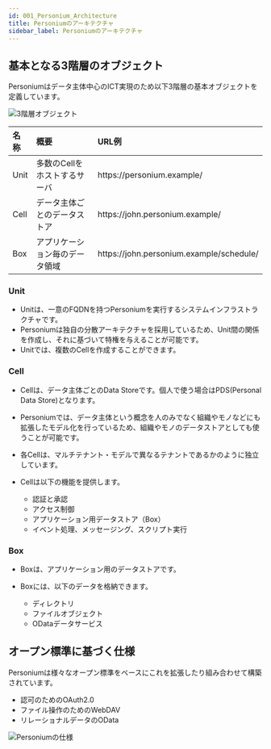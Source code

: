 ```yaml
---
id: 001_Personium_Architecture
title: Personiumのアーキテクチャ
sidebar_label: Personiumのアーキテクチャ
---
```


## 基本となる3階層のオブジェクト

Personiumはデータ主体中心のICT実現のため以下3階層の基本オブジェクトを定義しています。

![3階層オブジェクト](assets/3LayerStructure.png "3階層オブジェクト")

|名称|概要|URL例|
|:--|:--|:--|
|Unit|多数のCellをホストするサーバ|https&#58;//personium.example/|
|Cell|データ主体ごとのデータストア|https&#58;//john.personium.example/|
|Box|アプリケーション毎のデータ領域|https&#58;//john.personium.example/schedule/|

### Unit

* Unitは、一意のFQDNを持つPersoniumを実行するシステムインフラストラクチャです。
* Personiumは独自の分散アーキテクチャを採用しているため、Unit間の関係を作成し、それに基づいて特権を与えることが可能です。
* Unitでは、複数のCellを作成することができます。

### Cell

* Cellは、データ主体ごとのData Storeです。個人で使う場合はPDS(Personal Data Store)となります。
* Personiumでは、データ主体という概念を人のみでなく組織やモノなどにも拡張したモデル化を行っているため、組織やモノのデータストアとしても使うことが可能です。
* 各Cellは、マルチテナント・モデルで異なるテナントであるかのように独立しています。
* Cellは以下の機能を提供します。

  * 認証と承認
  * アクセス制御
  * アプリケーション用データストア（Box）
  * イベント処理、メッセージング、スクリプト実行

### Box

* Boxは、アプリケーション用のデータストアです。
* Boxには、以下のデータを格納できます。

  * ディレクトリ
  * ファイルオブジェクト
  * ODataデータサービス

## オープン標準に基づく仕様

Personiumは様々なオープン標準をベースにこれを拡張したり組み合わせて構築されています。

* 認可のためのOAuth2.0
* ファイル操作のためのWebDAV
* リレーショナルデータのOData

![Personiumの仕様](assets/interface.png)
